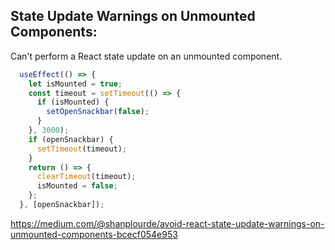 ## State Update Warnings on Unmounted Components:
Can't perform a React state update on an unmounted component. 

```js
  useEffect(() => {
    let isMounted = true;
    const timeout = setTimeout(() => {
      if (isMounted) {
        setOpenSnackbar(false);
      }
    }, 3000);
    if (openSnackbar) {
      setTimeout(timeout);
    }
    return () => {
      clearTimeout(timeout);
      isMounted = false;
    };
  }, [openSnackbar]);

```

https://medium.com/@shanplourde/avoid-react-state-update-warnings-on-unmounted-components-bcecf054e953
